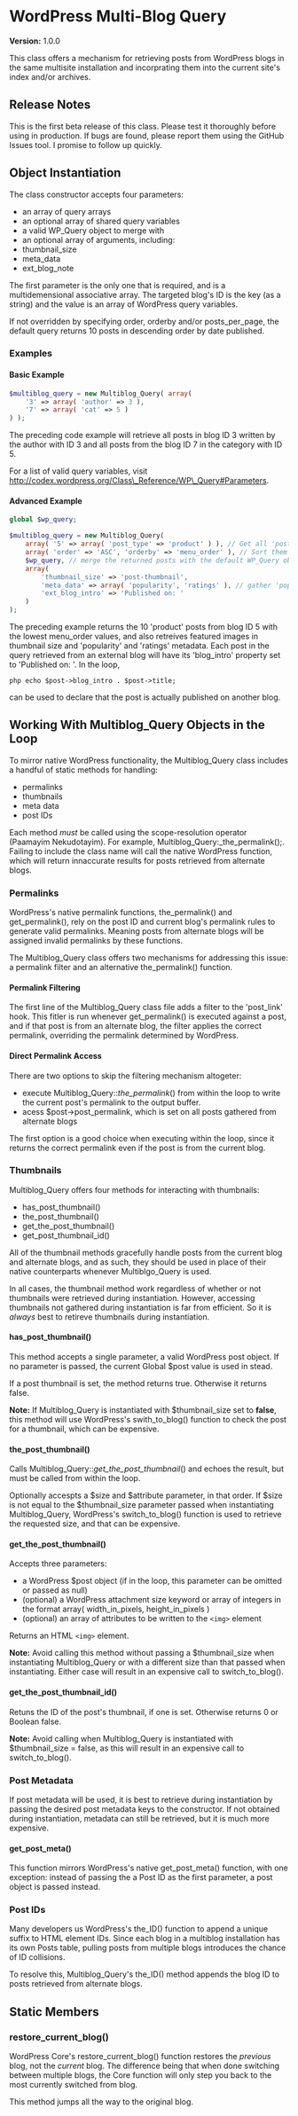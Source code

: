 # WordPress Multi-Blog Query #

**Version:** 1.0.0

This class offers a mechanism for retrieving posts from WordPress blogs in the same multisite installation and incorprating them into the current site's index and/or archives.

## Release Notes ##

This is the first beta release of this class. Please test it thoroughly before using in production. If bugs are found, please report them using the GitHub Issues tool. I promise to follow up quickly.

## Object Instantiation ##

The class constructor accepts four parameters:

 - an array of query arrays
 - an optional array of shared query variables
 - a valid WP_Query object to merge with
 - an optional array of arguments, including:
  - thumbnail_size
  - meta\_data
  - ext\_blog\_note

The first parameter is the only one that is required, and is a multidemensional associative array. The targeted blog's ID is the key (as a string) and the value is an array of WordPress query variables.

If not overridden by specifying order, orderby and/or posts\_per\_page, the default query returns 10 posts in descending order by date published.

### Examples ###

#### Basic Example ####

```php
$multiblog_query = new Multiblog_Query( array(
	'3' => array( 'author' => 3 ),
	'7' => array( 'cat' => 5 )
) );
```

The preceding code example will retrieve all posts in blog ID 3 written by the author with ID 3 and all posts from the blog ID 7 in the category with ID 5.

For a list of valid query variables, visit http://codex.wordpress.org/Class\_Reference/WP\_Query#Parameters.

#### Advanced Example ####

```php
global $wp_query;

$multiblog_query = new Multiblog_Query(
	array( '5' => array( 'post_type' => 'product' ) ), // Get all 'posts' from Blog ID 5
	array( 'order' => 'ASC', 'orderby' => 'menu_order' ), // Sort them by ascending Menu Order
	$wp_query, // merge the returned posts with the default WP_Query object
	array(
		'thumbnail_size' => 'post-thumbnail',
		'meta_data' => array( 'popularity', 'ratings' ), // gather 'popularity' and 'ratings' post meta data
		'ext_blog_intro' => 'Published on: '
	)
);
```

The preceding example returns the 10 'product' posts from blog ID 5 with the lowest menu_order values, and also retreives featured images in thumbnail size and 'popularity' and 'ratings' metadata. Each post in the query
retrieved from an external blog will have its 'blog_intro' property set to 'Published on: '. In the loop,

```php echo $post->blog_intro . $post->title; ```

can be used to declare that the post is actually published on another blog.

## Working With Multiblog\_Query Objects in the Loop ##

To mirror native WordPress functionality, the Multiblog\_Query class includes a handful of static methods for handling:

 - permalinks
 - thumbnails
 - meta data
 - post IDs

Each method *must* be called using the scope-resolution operator (Paamayim Nekudotayim). For example, Multiblog\_Query:_the\_permalink\();. Failing to include the class name will call the native WordPress function, which will return innaccurate results for posts retrieved from alternate blogs.

### Permalinks ###

WordPress's native permalink functions, the\_permalink() and get\_permalink(), rely on the post ID and current blog's permalink rules to generate valid permalinks. Meaning posts from alternate blogs will be assigned invalid permalinks by these functions.

The Multiblog\_Query class offers two mechanisms for addressing this issue: a permalink filter and an alternative the_permalink() function.

#### Permalink Filtering ####

The first line of the Multiblog\_Query class file adds a filter to the 'post_link' hook. This fitler is run whenever get\_permalink() is executed against a post, and if that post is from an alternate blog, the filter applies the correct permalink, overriding the permalink determined by WordPress.

#### Direct Permalink Access ####

There are two options to skip the filtering mechanism altogeter:

 - execute Multiblog\_Query::_the\_permalink_() from within the loop to write the current post's permalink to the output buffer.
 - acess $post->post_permalink, which is set on all posts gathered from alternate blogs

The first option is a good choice when executing within the loop, since it returns the correct permalink even if the post is from the current blog.

### Thumbnails ###

Multiblog\_Query offers four methods for interacting with thumbnails:

 - has\_post\_thumbnail()
 - the\_post\_thumbnail()
 - get\_the\_post_thumbnail()
 - get\_post\_thumbnail\_id()

All of the thumbnail methods gracefully handle posts from the current blog and alternate blogs, and as such, they should be used in place of their native counterparts whenever Multiblgo_Query is used.

In all cases, the thumbnail method work regardless of whether or not thumbnails were retrieved during instantiation.  However, accessing thumbnails not gathered during instantiation is far from efficient. So it is *always* best to retireve thumbnails during instantiation.

#### has\_post\_thumbnail() ####

This method accepts a single parameter, a valid WordPress post object. If no parameter is passed, the current Global $post value is used in stead.

If a post thumbnail is set, the method returns true. Otherwise it returns false.

**Note:** If Multiblog\_Query is instantiated with $thumbnail_size set to **false**, this method will use WordPress's swith_to_blog() function to check the post for a thumbnail, which can be expensive.

#### the\_post\_thumbnail() ####

Calls Multiblog\_Query::_get\_the\_post\_thumbnail_() and echoes the result, but must be called from within the loop.

Optionally accespts a $size and $attribute parameter, in that order. If $size is not equal to the $thumbnail_size parameter passed when instantiating Multiblog\_Query, WordPress's switch_to_blog() function is used to retrieve the requested size, and that can be expensive.

#### get\_the\_post\_thumbnail() ####

Accepts three parameters:

 - a WordPress $post object (if in the loop, this parameter can be omitted or passed as null)
 - (optional) a WordPress attachment size keyword or array of integers in the format array( width_in_pixels, height_in_pixels )
 - (optional) an array of attributes to be written to the ```<img>``` element

Returns an HTML ```<img>``` element.

**Note:** Avoid calling this method without passing a $thumbnail_size when instantiating Multiblog\_Query or with a different size than that passed when instantiating. Either case will result in an expensive call to switch_to_blog().

#### get\_the\_post\_thumbnail\_id() ####

Retuns the ID of the post's thumbnail, if one is set. Otherwise returns 0 or Boolean false.

**Note:** Avoid calling when Multiblog\_Query is instantiated with $thumbnail_size = false, as this will result in an expensive call to switch_to_blog().

### Post Metadata ###

If post metadata will be used, it is best to retrieve during instantiation by passing the desired post metadata keys to the constructor. If not obtained during instantiation, metadata can still be retrieved, but it is much more expensive.

#### get\_post\_meta() ####

This function mirrors WordPress's native get\_post\_meta() function, with one exception: instead of passing the a Post ID as the first parameter, a post object is passed instead.

### Post IDs ###

Many developers us WordPress's the\_ID() function to append a unique suffix to HTML element IDs. Since each blog in a multiblog installation has its own Posts table, pulling posts from multiple blogs introduces the chance of ID collisions.

To resolve this, Multiblog\_Query's the\_ID() method appends the blog ID to posts retrieved from alternate blogs.


## Static Members ##

### restore_current_blog() ###

WordPress Core's restore\_current\_blog() function restores the _previous_ blog, not the _current_ blog.
The difference being that when done switching between multiple blogs, the Core function will only step
you back to the most currently switched from blog.

This method jumps all the way to the original blog.